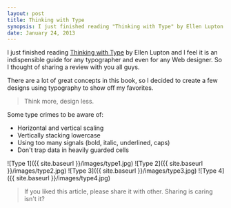 ```yaml
---
layout: post
title: Thinking with Type
synopsis: I just finished reading "Thinking with Type" by Ellen Lupton and I feel it is an indispensible guide for any typographer and even for any Web designer. So I thought of sharing a review with you all guys.
date: January 24, 2013
---
```


I just finished reading <a href='http://www.thinkingwithtype.com/' target='blank'>Thinking with Type</a> by Ellen Lupton and I feel it is an indispensible guide for any typographer and even for any Web designer. So I thought of sharing a review with you all guys.

There are a lot of great concepts in this book, so I decided to create a few designs using typography to show off my favorites.

> Think more, design less.

Some type crimes to be aware of:

* Horizontal and vertical scaling
* Vertically stacking lowercase
* Using too many signals (bold, italic, underlined, caps)
* Don't trap data in heavily guarded cells

![Type 1]({{ site.baseurl }}/images/type1.jpg)
![Type 2]({{ site.baseurl }}/images/type2.jpg)
![Type 3]({{ site.baseurl }}/images/type3.jpg)
![Type 4]({{ site.baseurl }}/images/type4.jpg)

> If you liked this article, please share it with other. Sharing is caring isn't it?
